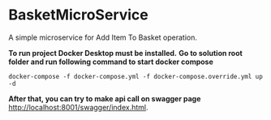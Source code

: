 # BasketMicroService
A simple microservice for Add Item To Basket operation.

**To run project Docker Desktop must be installed.**
**Go to solution root folder and run following command to start docker compose**
```
docker-compose -f docker-compose.yml -f docker-compose.override.yml up -d
```
**After that, you can try to make api call on swagger page**
[http://localhost:8001/swagger/index.html](http://localhost:8001/swagger/index.html).



